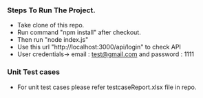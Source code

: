 ### Steps To Run The Project.
- Take clone of this repo.
- Run command "npm install" after checkout.
- Then run "node index.js"
- Use this url "http://localhost:3000/api/login" to check API
- User credentials-> email : test@gmail.com and password : 1111


### Unit Test cases
- For unit test cases please refer testcaseReport.xlsx file in repo.


